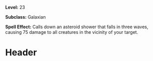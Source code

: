 <!-- TITLE: Spell: Asteroid Shower -->
<!-- SUBTITLE:  -->

**Level:** 23

**Subclass:** Galaxian

**Spell Effect:** Calls down an asteroid shower that falls in three waves, causing 75 damage to all creatures in the vicinity of your target.

# Header